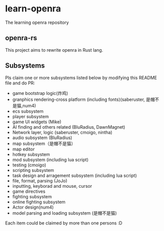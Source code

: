 # learn-openra
The learning openra repository

## openra-rs

This project aims to rewrite openra in Rust lang.

## Subsystems

Pls claim one or more subsystems listed below by modifying this README file and do PR:

- game bootstrap logic(炸鸡)
- granphics rendering-cross platform (including fonts)(saberuster, 是帽不是猫,num4)
- ecs subsystem
- player subsystem
- game UI widgets (Mike)
- AI finding and others related (BluRadius, DawnMagnet)
- Network layer, logic (saberuster, cmoigo, nintha)
- audio subsystem (BluRadius)
- map subsystem（是帽不是猫）
- map editor
- hotkey subsystem
- mod subsystem (including lua script)
- testing (cmoigo)
- scripting subsystem
- task design and arragement subsystem (including lua script)
- file, format, parsing (JoJo)
- inputting, keyborad and mouse, cursor
- game directives
- fighting subsystem
- online fighting subsystem
- Actor design(num4)
- model parsing and loading subsystem (是帽不是猫)

Each item could be claimed by more than one persons :D

